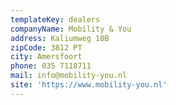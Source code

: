 ```yaml
---
templateKey: dealers
companyName: Mobility & You
address: Kaliumweg 10B
zipCode: 3812 PT
city: Amersfoort
phone: 035 7118711
mail: info@mobility-you.nl
site: 'https://www.mobility-you.nl'
---
```


